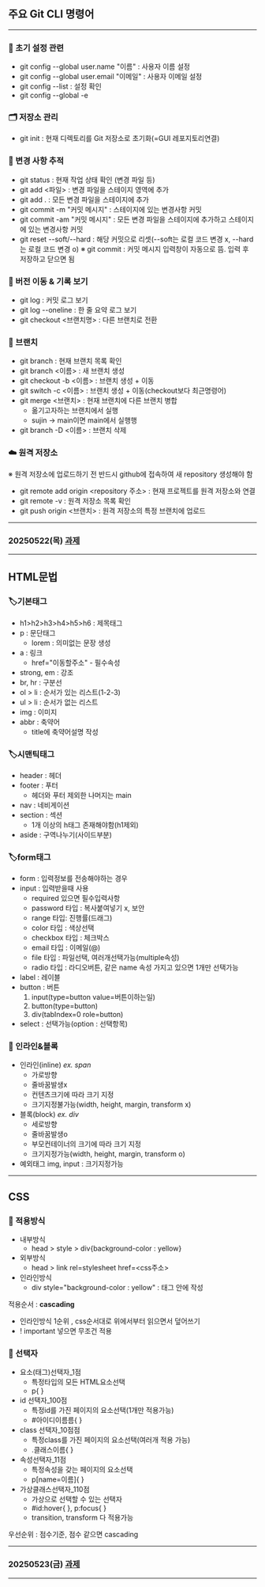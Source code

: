 ## 주요 Git CLI 명령어
---
### 🔧 초기 설정 관련
- git config --global user.name "이름" : 사용자 이름 설정
- git config --global user.email "이메일" : 사용자 이메일 설정
- git config --list : 설정 확인
- git config --global -e

### 🗂️ 저장소 관리
- git init : 현재 디렉토리를 Git 저장소로 초기화(=GUI 레포지토리연결)

### 📝 변경 사항 추적
- git status : 현재 작업 상태 확인 (변경 파일 등)
- git add <파일> : 변경 파일을 스테이지 영역에 추가
- git add . : 모든 변경 파일을 스테이지에 추가
- git commit -m "커밋 메시지" : 스테이지에 있는 변경사항 커밋
- git commit -am "커밋 메시지" : 모든 변경 파일을 스테이지에 추가하고 스테이지에 있는 변경사항 커밋
- git reset --soft/--hard : 해당 커밋으로 리셋(--soft는 로컬 코드 변경 x, --hard는 로컬 코드 변경 o)
※ git commit : 커밋 메시지 입력창이 자동으로 뜸. 입력 후 저장하고 닫으면 됨

### 🔄 버전 이동 & 기록 보기
- git log : 커밋 로그 보기
- git log --oneline : 한 줄 요약 로그 보기
- git checkout <브랜치명> : 다른 브랜치로 전환

### 🌿 브랜치
- git branch : 현재 브랜치 목록 확인
- git branch <이름> : 새 브랜치 생성
- git checkout -b <이름> : 브랜치 생성 + 이동
- git switch -c <이름> : 브랜치 생성 + 이동(checkout보다 최근명령어)
- git merge <브랜치> : 현재 브랜치에 다른 브랜치 병합
    - 옮기고자하는 브랜치에서 실행
    - sujin -> main이면 main에서 실행행
- git branch -D <이름> : 브랜치 삭제

### ☁️ 원격 저장소
※ 원격 저장소에 업로드하기 전 반드시 github에 접속하여 새 repository 생성해야 함

- git remote add origin <repository 주소> : 현재 프로젝트를 원격 저장소와 연결
- git remote -v : 원격 저장소 목록 확인
- git push origin <브랜치> : 원격 저장소의 특정 브랜치에 업로드
---
### 20250522(목) [과제](https://github.com/sujin209/programmers)
---
## HTML문법
### 🏷️기본태그
- h1>h2>h3>h4>h5>h6 : 제목태그
- p : 문단태그
    - lorem : 의미없는 문장 생성
- a : 링크
    - href="이동할주소" - 필수속성
- strong, em : 강조
- br, hr : 구분선
- ol > li : 순서가 있는 리스트(1-2-3)
- ul > li : 순서가 없는 리스트
- img : 이미지
- abbr : 축약어
    - title에 축약어설명 작성
### 🏷️시맨틱태그
- header : 헤더
- footer : 푸터
    - 헤더와 푸터 제외한 나머지는 main
- nav : 네비게이션
- section : 섹션
    - 1개 이상의 h태그 존재해야함(h1제외)
- aside : 구역나누기(사이드부분)
### 🏷️form태그
- form : 입력정보를 전송해야하는 경우
- input : 입력받을때 사용
    - required 있으면 필수입력사항
    - password 타입 : 복사붙여넣기 x, 보안
    - range 타입: 진행률(드래그)
    - color 타입 : 색상선택
    - checkbox 타입 : 체크박스
    - email 타입 : 이메일(@)
    - file 타입 : 파일선택, 여러개선택가능(multiple속성)
    - radio 타입 : 라디오버튼, 같은 name 속성 가지고 있으면 1개만 선택가능
- label : 레이블
- button : 버튼
    1) input(type=button value=버튼이하는일)
    2) button(type=button)
    3) div(tabIndex=0 role=button)
- select : 선택가능(option : 선택항목)
### 🧱 인라인&블록
- 인라인(inline) _ex. span_
    -  가로방향
    - 줄바꿈발생x
    - 컨텐츠크기에 따라 크기 지정
    - 크기지정불가능(width, height, margin, transform x)
- 블록(block) _ex. div_
    - 세로방향
    - 줄바꿈발생o
    - 부모컨테이너의 크기에 따라 크기 지정
    - 크기지정가능(width, height, margin, transform o)
- 예외태그 img, input : 크기지정가능
---
## CSS
### 🔗 적용방식 
- 내부방식
    - head > style > div{background-color : yellow} 
- 외부방식
    - head > link rel=stylesheet href=<css주소>
- 인라인방식
    - div style="background-color : yellow" : 태그 안에 작성

적용순서 : **cascading**
- 인라인방식 1순위 , css순서대로 위에서부터 읽으면서 덮어쓰기
- ! important 넣으면 무조건 적용
### 🔧 선택자
- 요소(태그)선택자_1점
    - 특정타입의 모든 HTML요소선택
    - p{ }
- id 선택자_100점
    - 특정id를 가진 페이지의 요소선택(1개만 적용가능)
    - #아이디이름름{ }
- class 선택자_10점점
    - 특정class를 가진 페이지의 요소선택(여러개 적용 가능)
    - .클래스이름{ }
- 속성선택자_11점
    - 특정속성을 갖는 페이지의 요소선택
    - p[name=이름]{ }
- 가상클래스선택자_110점
    - 가상으로 선택할 수 있는 선택자
    - #id:hover{ }, p:focus{ }
    - transition, transform 다 적용가능

우선순위 : 점수기준, 점수 같으면 cascading

---
### 20250523(금) [과제](https://github.com/sujin209/programmers)
---
